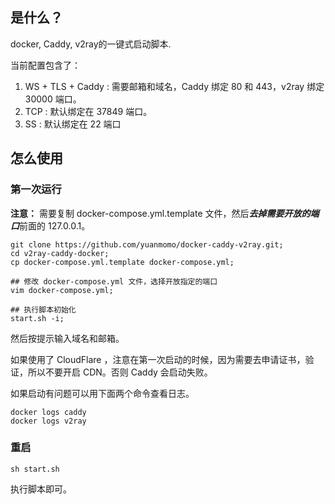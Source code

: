 ## 是什么？
docker, Caddy, v2ray的一键式启动脚本.

当前配置包含了：
1. WS + TLS + Caddy : 需要邮箱和域名，Caddy 绑定 80 和 443，v2ray 绑定 30000 端口。
2. TCP : 默认绑定在 37849 端口。
3. SS : 默认绑定在 22 端口

## 怎么使用
### 第一次运行

**注意：** 需要复制 docker-compose.yml.template 文件，然后***去掉需要开放的端口***前面的 127.0.0.1。
```
git clone https://github.com/yuanmomo/docker-caddy-v2ray.git;
cd v2ray-caddy-docker;
cp docker-compose.yml.template docker-compose.yml;

## 修改 docker-compose.yml 文件，选择开放指定的端口
vim docker-compose.yml;

## 执行脚本初始化
start.sh -i;
```
然后按提示输入域名和邮箱。

如果使用了 CloudFlare ，注意在第一次启动的时候，因为需要去申请证书，验证，所以不要开启 CDN。否则 Caddy 会启动失败。

如果启动有问题可以用下面两个命令查看日志。

```shell
docker logs caddy
docker logs v2ray 
```

### 重启

```shell
sh start.sh
```
执行脚本即可。